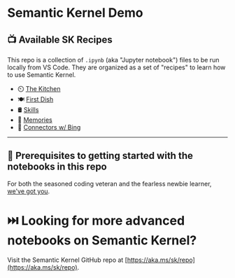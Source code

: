 # Semantic Kernel Demo

<!-- There's now a free LinkedIn Learning course on Semantic Kernel available [here](https://aka.ms/sk/li/introducing-semantic-kernel). And a new course on building skills [here](https://aka.ms/sk/li/building-skills). 
--- -->

## 📺 Available SK Recipes

This repo is a collection of `.ipynb` (aka "Jupyter notebook") files to be run locally from VS Code. They are organized as a set of "recipes" to learn how to use Semantic Kernel.

* ⏲️ [The Kitchen](e1-kitchen-entrance/notebook.ipynb)
* 🍽️ [First Dish](e2-first-dish/notebook.ipynb)
* 🛢️ [Skills](e3-skills-rack/notebook.ipynb)
* 🍝 [Memories](e4-memories/notebook.ipynb)
* 🧄 [Connectors w/ Bing](e5-connectors/notebook.ipynb)
<!-- * 🔥 [Kernel Chain Reactions](e6-design-chain/notebook.ipynb)
* 💬 [MiniChatGPT Clone](e7-bonus-chat/notebook.ipynb)
* 🕵️ [Prompt Secrets](e8-bonus-prompts/notebook.ipynb) -->

---

## 🏁 Prerequisites to getting started with the notebooks in this repo

For both the seasoned coding veteran and the fearless newbie learner, [we've got you](PREREQS.md).

# ⏭️ Looking for more advanced notebooks on Semantic Kernel?

Visit the Semantic Kernel GitHub repo at [https://aka.ms/sk/repo](https://aka.ms/sk/repo).
